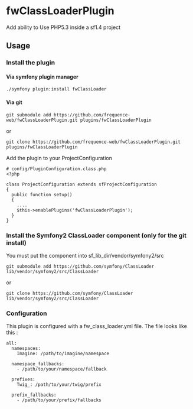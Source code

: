 fwClassLoaderPlugin
===================

Add ability to Use PHP5.3 inside a sf1.4 project

Usage
-----


### Install the plugin

#### Via symfony plugin manager

    ./symfony plugin:install fwClassLoader

#### Via git

    git submodule add https://github.com/frequence-web/fwClassLoaderPlugin.git plugins/fwClassLoaderPlugin

or

    git clone https://github.com/frequence-web/fwClassLoaderPlugin.git plugins/fwClassLoaderPlugin

Add the plugin to your ProjectConfiguration

    # config/PluginConfiguration.class.php
    <?php

    class ProjectConfiguration extends sfProjectConfiguration
    {
      public function setup()
      {
        ....
        $this->enablePlugins('fwClassLoaderPlugin');
      }
    }

### Install the Symfony2 ClassLoader component (only for the git install)

You must put the component into  sf_lib_dir/vendor/symfony2/src

    git submodule add https://github.com/symfony/ClassLoader lib/vendor/symfony2/src/ClassLoader

or

    git clone https://github.com/symfony/ClassLoader lib/vendor/symfony2/src/ClassLoader

### Configuration

This plugin is configured with a fw_class_loader.yml file. The file looks like this :

    all:
      namespaces:
        Imagine: /path/to/imagine/namespace

      namespace_fallbacks:
        - /path/to/your/namespace/fallback

      prefixes:
        Twig_: /path/to/your/twig/prefix

      prefix_fallbacks:
        - /path/to/your/prefix/fallbacks



